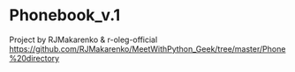 # Phonebook_v.1

Project by RJMakarenko &amp; r-oleg-official  https://github.com/RJMakarenko/MeetWithPython_Geek/tree/master/Phone%20directory
